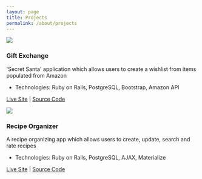 ```yaml
---
layout: page
title: Projects
permalink: /about/projects
---
```

<div class="projects">
  <div class="images-right">
    <img src="{{ "/assets/img/giftswap.jpg" | prepend: site.baseurl }}"/>
  </div>
  <div class="contents">
    <h3>Gift Exchange</h3>
    <p>'Secret Santa' application which allows users to create a wishlist from items populated from Amazon</p>
    <ul>
      <li>Technologies: Ruby on Rails, PostgreSQL, Bootstrap, Amazon API</li>
    </ul>
    <p><a href="https://giftswapdbc.herokuapp.com/users/sign_in">Live Site</a> | <a href="https://github.com/davidtskaggs/gift-swap">Source Code</a></p>
  </div>

  <div class="images-right">
    <img src="{{ "/assets/recipebox.png" | prepend: site.baseurl }}"/>
  </div>
  <div class="contents">
    <h3>Recipe Organizer</h3>
    <p>A recipe organizing app which allows users to create, update, search and rate recipes</p>
    <ul>
      <li>Technologies: Ruby on Rails, PostgreSQL, AJAX, Materialize</li>
    </ul>
    <p><a href="recipe-manager-dbc.herokuapp.com">Live Site</a> | <a href="https://github.com/clr2107/Recipe-Organizer">Source Code</a></p>
  </div>
</div>

